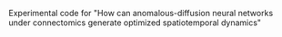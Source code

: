Experimental code for "How can anomalous-diffusion neural networks under connectomics generate optimized spatiotemporal dynamics"
